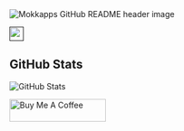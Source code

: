 <img src="https://i.ibb.co/PtGXvhp/stock-vector-programming-web-banner-best-programming-languages-technology-process-of-software-develo.jpg" alt="Mokkapps GitHub README header image">
<p><a href=""><img src="https://img.shields.io/badge/linkedin-%230077B5.svg?&style=for-the-badge&logo=linkedin&logoColor=white" height=25></a></p>
<h2>GitHub Stats</h2>
<p><img src="https://github-readme-stats.vercel.app/api?username=mokkapps&amp;show_icons=true" alt="GitHub Stats"></p>
  <a href="https://www.buymeacoffee.com/mokkapps" target="_blank" rel="noreferrer nofollow">
      <img src="https://cdn.buymeacoffee.com/buttons/default-red.png" alt="Buy Me A Coffee" height="40" width="170" >
    </a>
